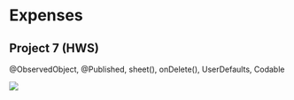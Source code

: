 # Expenses
## Project 7 (HWS)
@ObservedObject, @Published, sheet(), onDelete(), UserDefaults, Codable

![]("screenshot3-2")
